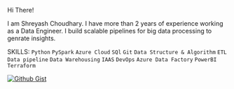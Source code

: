 Hi There! 

I am Shreyash Choudhary. I have more than 2 years of experience working as a Data Engineer. I build scalable pipelines for big data processing to genrate insights.

SKILLS: `Python` `PySpark` `Azure Cloud` `SQl` `Git` `Data Structure & Algorithm` `ETL` `Data pipeline` `Data Warehousing` `IAAS` `DevOps` `Azure Data Factory` `PowerBI` `Terraform`

[![Github Gist](https://img.shields.io/badge/github-gist-lightgrey)](https://gist.github.com/shreyashji)
